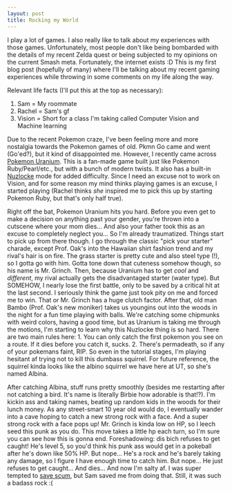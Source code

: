 ```yaml
---
layout: post
title: Rocking my World
---
```


I play a lot of games. I also really like to talk about my experiences with those games. Unfortunately, most people don't like being bombarded with the details of my recent Zelda quest or being subjected to my opinions on the current Smash meta. Fortunately, the internet exists :D This is my first blog post (hopefully of many) where I'll be talking about my recent gaming experiences while throwing in some comments on my life along the way. 

Relevant life facts (I'll put this at the top as necessary):
1. Sam = My roommate
2. Rachel = Sam's gf
3. Vision = Short for a class I'm taking called Computer Vision and Machine learning

Due to the recent Pokemon craze, I've been feeling more and more nostalgia towards the Pokemon games of old. Pkmn Go came and went (Go'ed?), but it kind of disappointed me. However, I recently came across <a href="http://pokemon-uranium.wikia.com/wiki/Main_Page">Pokemon Uranium</a>. This is a fan-made game built just like Pokemon Ruby/Pearl/etc., but with a bunch of modern twists. It also has a built-in <a href="http://bulbapedia.bulbagarden.net/wiki/Nuzlocke_Challenge">Nuzlocke</a> mode for added difficulty. Since I need an excuse not to work on Vision, and for some reason my mind thinks playing games is an excuse, I started playing (Rachel thinks <i>she</i> inspired me to pick this up by starting Pokemon Ruby, but that's only half true).

Right off the bat, Pokemon Uranium hits you hard. Before you even get to make a decision on anything past your gender, you're thrown into a cutscene where your mom dies... And also your father took this as an excuse to completely neglect you... So I'm already traumatized. Things start to pick up from there though. I go through the classic "pick your starter" charade, except Prof. Oak's into the Hawaiian shirt fashion trend and my rival's hair is on fire. The grass starter is pretty cute and also steel type (!), so I gotta go with him. Gotta tone down that cuteness somehow though, so his name is Mr. Grinch. Then, because Uranium has to get <i>cool</i> and <i>different</i>, my rival actually gets the disadvantaged starter (water type). But SOMEHOW, I nearly lose the first battle, only to be saved by a critical hit at the last second. I seriously think the game just took pity on me and forced me to win. That or Mr. Grinch has a huge clutch factor. After that, old man Bambo (Prof. Oak's new moniker) takes us youngins out into the woods in the night for a fun time playing with balls. We're catching some chipmunks with weird colors, having a good time, but as Uranium is taking me through the motions, I'm starting to learn why this Nuzlocke thing is so hard. There are two main rules here: 1. You can only catch the first pokemon you see on a route. If it dies before you catch it, sucks. 2. There's permadeath, so if any of your pokemans faint, RIP. So even in the tutorial stages, I'm playing hesitant af trying not to kill this dumbass squirrel. For future reference, the squirrel kinda looks like the albino squirrel we have here at UT, so she's named Albina.

After catching Albina, stuff runs pretty smoothly (besides me restarting after not catching a bird. It's name is literally Birbie how adorable is that!?). I'm kickin ass and taking names, beating up random kids in the woods for their lunch money. As any street-smart 10 year old would do, I eventually wander into a cave hoping to catch a new strong rock with a face. And a super strong rock with a face pops up! Mr. Grinch is kinda low on HP, so I leech seed this punk as you do. This move takes a little hp each turn, so I'm sure you can see how this is gonna end. Foreshadowing: dis bich refuses to get caught! He's level 5, so you'd think his punk ass would get in a pokeball after he's down like 50% HP. But nope... He's a rock and he's barely taking any damage, so I figure I have enough time to catch him. But nope... He just refuses to get caught... And dies... And now I'm salty af. I was super tempted to <a href="http://tvtropes.org/pmwiki/pmwiki.php/Main/SaveScumming">save scum</a>, but Sam saved me from doing that. Still, it was such a badass rock :(
